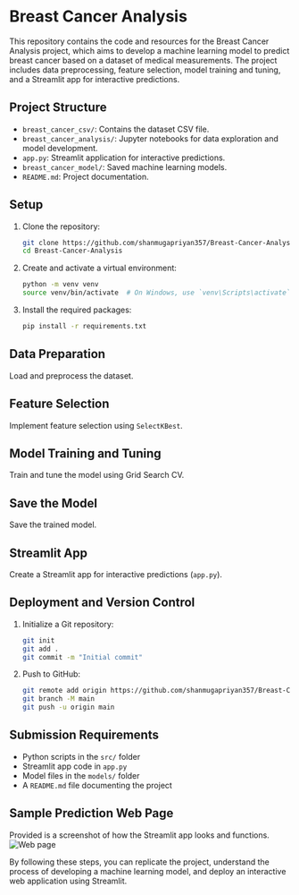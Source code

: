 # Breast Cancer Analysis

This repository contains the code and resources for the Breast Cancer Analysis project, which aims to develop a machine learning model to predict breast cancer based on a dataset of medical measurements. The project includes data preprocessing, feature selection, model training and tuning, and a Streamlit app for interactive predictions.

## Project Structure

- `breast_cancer_csv/`: Contains the dataset CSV file.
- `breast_cancer_analysis/`: Jupyter notebooks for data exploration and model development.
- `app.py`: Streamlit application for interactive predictions.
- `breast_cancer_model/`: Saved machine learning models.
- `README.md`: Project documentation.

## Setup

1. Clone the repository:
    ```bash
    git clone https://github.com/shanmugapriyan357/Breast-Cancer-Analysis.git
    cd Breast-Cancer-Analysis
    ```

2. Create and activate a virtual environment:
    ```bash
    python -m venv venv
    source venv/bin/activate  # On Windows, use `venv\Scripts\activate`
    ```

3. Install the required packages:
    ```bash
    pip install -r requirements.txt
    ```

## Data Preparation

Load and preprocess the dataset.

## Feature Selection

Implement feature selection using `SelectKBest`.

## Model Training and Tuning

Train and tune the model using Grid Search CV.

## Save the Model

Save the trained model.

## Streamlit App

Create a Streamlit app for interactive predictions (`app.py`).

## Deployment and Version Control

1. Initialize a Git repository:
    ```bash
    git init
    git add .
    git commit -m "Initial commit"
    ```

2. Push to GitHub:
    ```bash
    git remote add origin https://github.com/shanmugapriyan357/Breast-Cancer-Analysis.git
    git branch -M main
    git push -u origin main
    ```

## Submission Requirements

- Python scripts in the `src/` folder
- Streamlit app code in `app.py`
- Model files in the `models/` folder
- A `README.md` file documenting the project

## Sample Prediction Web Page
 Provided is a screenshot of how the Streamlit app looks and functions.
![Web page](https://github.com/user-attachments/assets/aa9cef02-0c42-4db6-9ab7-b0ab7ced3eeb)

By following these steps, you can replicate the project, understand the process of developing a machine learning model, and deploy an interactive web application using Streamlit.
